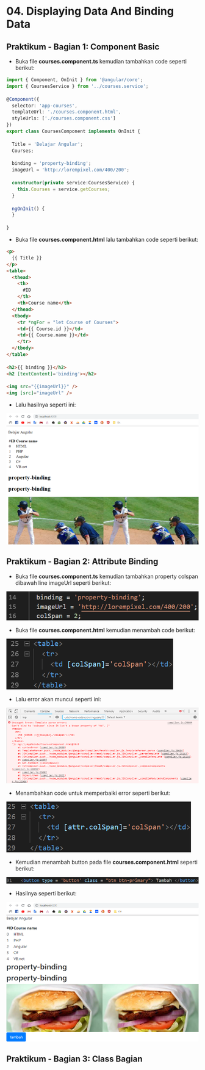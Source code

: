 # 04. Displaying Data And Binding Data

Praktikum - Bagian 1: Component Basic
---

* Buka file **courses.component.ts** kemudian tambahkan code seperti berikut:

```typescript
import { Component, OnInit } from '@angular/core';
import { CoursesService } from '../courses.service';

@Component({
  selector: 'app-courses',
  templateUrl: './courses.component.html',
  styleUrls: ['./courses.component.css']
})
export class CoursesComponent implements OnInit {

  Title = 'Belajar Angular';
  Courses;

  binding = 'property-binding';
  imageUrl = 'http://lorempixel.com/400/200';

  constructor(private service:CoursesService) { 
    this.Courses = service.getCourses;
  }

  ngOnInit() {
  }

}

```

* Buka file **courses.component.html** lalu tambahkan code seperti berikut:

```html
<p>
  {{ Title }}
</p>
<table>
  <thead>
    <th>
      #ID
    </th>
    <th>Course name</th>
  </thead>
  <tbody>
    <tr *ngFor = "let Course of Courses">
    <td>{{ Course.id }}</td>
    <td>{{ Course.name }}</td>
    </tr>
  </tbody>
</table>

<h2>{{ binding }}</h2>
<h2 [textContent]='binding'></h2>

<img src="{{imageUrl}}" />
<img [src]="imageUrl" />
```

* Lalu hasilnya seperti ini:

![](img/04/1.bmp)


Praktikum - Bagian 2: Attribute Binding
---

* Buka file **courses.component.ts** kemudian tambahkan property colspan dibawah line imageUrl seperti berikut:

![](img/04/2.bmp)

* Buka file **courses.component.html** kemudian menambah code berikut:

![](img/04/3.bmp)

* Lalu error akan muncul seperti ini:

![](img/04/4.bmp)

* Menambahkan code untuk memperbaiki error seperti berikut:

![](img/04/5.bmp)

* Kemudian menambah button pada file **courses.component.html** seperti berikut:

![](img/04/6.bmp)

* Hasilnya seperti berikut:

![](img/04/7.bmp)

Praktikum - Bagian 3: Class Bagian
---


